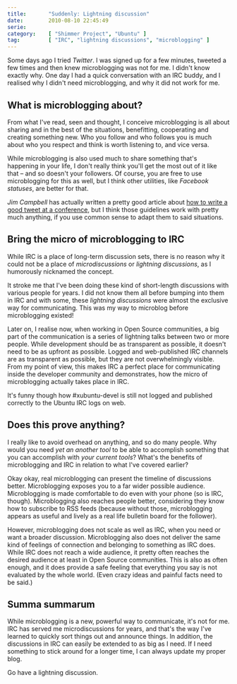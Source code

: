 ```yaml
---
title:       "Suddenly: Lightning discussion"
date:        2010-08-10 22:45:49
serie:       
category:    [ "Shimmer Project", "Ubuntu" ]
tag:         [ "IRC", "lightning discussions", "microblogging" ]
---
```


Some days ago I tried *Twitter*. I was signed up for a few minutes, tweeted a few times and then knew microblogging was not for me. I didn't know exactly why. One day I had a quick conversation with an IRC buddy, and I realised why I didn't need microblogging, and why it did not work for me.

What is microblogging about?
----------------------------

From what I've read, seen and thought, I conceive microblogging is all about sharing and in the best of the situations, benefitting, cooperating and creating something new. Who you follow and who follows you is much about who you respect and think is worth listening to, and vice versa.

While microblogging is also used much to share something that's happening in your life, I don't really think you'll get the most out of it like that – and so doesn't your followers. Of course, you are free to use microblogging for this as well, but I think other utilities, like *Facebook statuses*, are better for that.

*Jim Campbell* has actually written a pretty good article about [how to write a good tweet at a conference](http://j1m.net/2009/11/15/writing-a-good-dent-or-tweet-while-at-a-conference/), but I think those guidelines work with pretty much anything, if you use common sense to adapt them to said situations.

Bring the micro of microblogging to IRC
---------------------------------------

While IRC is a place of long-term discussion sets, there is no reason why it could not be a place of *microdiscussions* or *lightning discussions*, as I humorously nicknamed the concept.

It stroke me that I've been doing these kind of short-length discussions with various people for years. I did not know them all before bumping into them in IRC and with some, these *lightning discussions* were almost the exclusive way for communicating. This was my way to microblog before microblogging existed!

Later on, I realise now, when working in Open Source communities, a big part of the communication is a series of lightning talks between two or more people. While development should be as transparent as possible, it doesn't need to be as upfront as possible. Logged and web-published IRC channels are as transparent as possible, but they are not overwhelmingly visible. From my point of view, this makes IRC a perfect place for communicating inside the developer community and demonstrates, how the micro of microblogging actually takes place in IRC.

It's funny though how #xubuntu-devel is still not logged and published correctly to the Ubuntu IRC logs on web.

Does this prove anything?
-------------------------

I really like to avoid overhead on anything, and so do many people. Why would you need *yet an another tool* to be able to accomplish something that you can accomplish with *your current tools*? What's the benefits of microblogging and IRC in relation to what I've covered earlier?

Okay okay, real microblogging can present the timeline of discussions better. Microblogging exposes you to a far wider possible audience. Microblogging is made comfortable to do even with your phone (so is IRC, though). Microblogging also reaches people better, considering they know how to subscribe to RSS feeds (because without those, microblogging appears as useful and lively as a real life bulletin board for the follower).

However, microblogging does not scale as well as IRC, when you need or want a broader discussion. Microblogging also does not deliver the same kind of feelings of connection and belonging to something as IRC does. While IRC does not reach a wide audience, it pretty often reaches the desired audience at least in Open Source communities. This is also as often enough, and it does provide a safe feeling that everything you say is not evaluated by the whole world. (Even crazy ideas and painful facts need to be said.)

Summa summarum
--------------

While microblogging is a new, powerful way to communicate, it's not for me. IRC has served me microdiscussions for years, and that's the way I've learned to quickly sort things out and announce things. In addition, the discussions in IRC can easily be extended to as big as I need. If I need something to stick around for a longer time, I can always update my proper blog.

Go have a lightning discussion.
